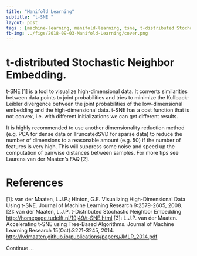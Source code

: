 ```yaml
---
title: "Manifold Learning"
subtitle: "t-SNE "
layout: post
tags : [machine-learning, manifold-learning, tsne, t-distributed Stochastic Neighbor Embedding, multidimensional-scaling]
fb-img: ../figs/2018-09-03-Manifold-Learning/cover.png
---
```

# t-distributed Stochastic Neighbor Embedding.

t-SNE [1] is a tool to visualize high-dimensional data. It converts similarities between data points to joint probabilities and tries to minimize the Kullback-Leibler divergence between the joint probabilities of the low-dimensional embedding and the high-dimensional data. t-SNE has a cost function that is not convex, i.e. with different initializations we can get different results.

It is highly recommended to use another dimensionality reduction method (e.g. PCA for dense data or TruncatedSVD for sparse data) to reduce the number of dimensions to a reasonable amount (e.g. 50) if the number of features is very high. This will suppress some noise and speed up the computation of pairwise distances between samples. For more tips see Laurens van der Maaten’s FAQ [2].

# References

[1]: van der Maaten, L.J.P.; Hinton, G.E. Visualizing High-Dimensional Data Using t-SNE. Journal of Machine Learning Research 9:2579-2605, 2008.
[2]: van der Maaten, L.J.P. t-Distributed Stochastic Neighbor Embedding http://homepage.tudelft.nl/19j49/t-SNE.html
[3]: L.J.P. van der Maaten. Accelerating t-SNE using Tree-Based Algorithms. Journal of Machine Learning Research 15(Oct):3221-3245, 2014. http://lvdmaaten.github.io/publications/papers/JMLR_2014.pdf



Continue ...
